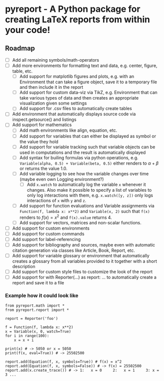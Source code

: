 # pyreport - A Python package for creating LaTeX reports from within your code!

## Roadmap
- [ ] Add all remaining symbols/math-operators 
- [ ] Add more environments for formatting text and data, e.g. center, figure, table, etc.
    - [ ] Add support for matplotlib figures and plots, e.g. with an Environment that can take a figure object, save it to a temporary file and then include it in the report
    - [ ] Add support for custom data-viz via TikZ, e.g. Environment that can take various types of data and then creates an appropriate visualization given some settings
    - [ ] Add support for .csv files to automatically create tables
- [ ] Add environment that automatically displays source code via inspect.getsource() and listings
- [ ] Add support for mathematics
    - [ ] Add math environments like align, equation, etc.
    - [ ] Add support for variables that can either be displayed as symbol or the value they hold
    - [ ] Add support for variable tracking such that variable objects can be used in computations and the result is automatically displayed
    - [ ] Add syntax for builing formulas via python operations, e.g. `Variable(alpha, 0.5) + Variable(beta, 0.5)` either renders to $\alpha + \beta$ or returns the value 1.0.
    - [ ] Add variable logging to see how the variable changes over time (maybe even own Logging environment?)
        - [ ] Add `x.watch` to automatically log the variable `x` whenever it changes. Also make it possible to specify a list of variables to only log interactions with them, e.g. `x.watch([y, z])` only logs interactions of `x` with `y` and `z`.
    - [ ] Add support for function evaluations and Variable assignments via `Function(f, lambda x: x**2)` and `Variable(x, 2)` such that `f(x)` renders to $f(x) = x^2$ and `f(x).value` returns 4.
    - [ ] Add support for vectors, matrices and non-scalar functions.
- [ ] Add support for custom environments
- [ ] Add support for custom commands
- [ ] Add support for label-referencing
- [ ] Add support for bibliography and sources, maybe even with automatic citation generation via classes like Article, Book, Report, etc.
- [ ] Add support for variable glossary or environment that automatically creates a glossary from all variables provided to it together with a short description
- [ ] Add support for custom style files to customize the look of the report
- [ ] Add support for with Reporter(...) as report: ... to automatically create a report and save it to a file

### Example how it could look like
```{python}
from pyreport.math import *
from pyreport.report import *

report = Reporter('foo')

f = Function(f, lambda x: x**2)
x = Variable(x, 0, watch=True)
for i in range(100):
    x = x + i

print(x) # -> 5050 or x = 5050
print(f(x, eval=True)) # -> 25502500

report.add(Equation(f, x, symbols=True)) # f(x) = x^2
report.add(Equation(f, x, symbols=False)) # -> f(x) = 25502500 
report.add(x.create_trace()) # -> 1:   x = 0     2:   x = 1     3: x = 3 ...
```